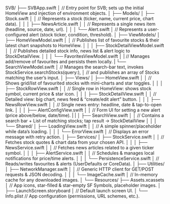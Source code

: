 SVB/
├── SVBApp.swift
│   // Entry point for SVB; sets up the initial HomeView and injection of environment objects.
│
├── Models/
│   ├── Stock.swift
│   │   // Represents a stock (ticker, name, current price, chart data).
│   │
│   ├── NewsArticle.swift
│   │   // Represents a single news item (headline, source, date, url).
│   │
│   └── Alert.swift
│       // Represents a user-configured alert (stock ticker, condition, threshold).
│
├── ViewModels/
│   ├── HomeViewModel.swift
│   │   // Publishes list of favourite stocks & their latest chart snapshots to HomeView.
│   │
│   ├── StockDetailViewModel.swift
│   │   // Publishes detailed stock info, news list & alert logic to StockDetailView.
│   │
│   └── FavoritesViewModel.swift
│   |   // Manages add/remove of favourites and persists them locally.
|   └── SearchViewModel.swift
│       // Manages the search-bar text, invokes StockService.searchStocks(query:),
│       // and publishes an array of Stocks matching the user’s input.
│
├── Views/
│   ├── HomeView.swift
│   │   // Shows grid/list of favourited stocks with mini-charts and star toggles.
│   │
│   ├── StockRowView.swift
│   │   // Single row in HomeView: shows stock symbol, current price & star icon.
│   │
│   ├── StockDetailView.swift
│   │   // Detailed view: big chart, news feed & “create/edit alert” button.
│   │
│   ├── NewsRowView.swift
│   │   // Single news entry: headline, date & tap-to-open link.
│   │
│   ├── AlertConfigView.swift
│   │   // Form UI for setting a new alert (price above/below, date/time).
|   |
│   ├── SearchView.swift
│   │   // Contains a search bar + List of matching stocks; tap result → StockDetailView
│   │
│   └── Shared/ 
│       ├── LoadingView.swift
│       │   // A simple spinner/placeholder while data’s loading.
│       │
│       └── ErrorView.swift
│           // Displays an error message with retry action.
│
├── Services/
│   ├── StockService.swift
│   │   // Fetches stock quotes & chart data from your chosen API.
│   │
│   ├── NewsService.swift
│   │   // Fetches news articles related to a given ticker symbol.
│   │
│   ├── AlertService.swift
│   │   // Schedules & manages local notifications for price/time alerts.
│   │
│   └── PersistenceService.swift
│       // Reads/writes favourites & alerts (UserDefaults or CoreData).
│
├── Utilities/
│   ├── NetworkManager.swift
│   │   // Generic HTTP client for GET/POST requests & JSON decoding.
│   │
│   └── ImageCache.swift
│       // In-memory cache for any downloaded images.
│
└── Resources/
    ├── Assets.xcassets
    │   // App icons, star-filled & star-empty SF Symbols, placeholder images.
    │
    ├── LaunchScreen.storyboard
    │   // Default launch screen UI.
    │
    └── Info.plist
        // App configuration (permissions, URL schemes, etc.).

